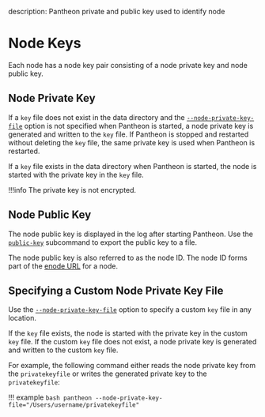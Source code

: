 description: Pantheon private and public key used to identify node
<!--- END of page meta data -->

# Node Keys

Each node has a node key pair consisting of a node private key and node public key. 

## Node Private Key

If a `key` file does not exist in the data directory and the [`--node-private-key-file`](../Reference/Pantheon-CLI-Syntax.md#node-private-key-file) 
option is not specified when Pantheon is started, a node private key is generated and written to the `key` file. 
If Pantheon is stopped and restarted without deleting the `key` file, the same private key is used when Pantheon is restarted.

If a `key` file exists in the data directory when Pantheon is started, the node is started with the private key in the `key` file. 

!!!info
    The private key is not encrypted. 

## Node Public Key

The node public key is displayed in the log after starting Pantheon. Use the [`public-key`](../Reference/Pantheon-CLI-Syntax.md#public-key)  subcommand to export the public key to a file. 

The node public key is also referred to as the node ID. The node ID forms part of the [enode URL](Testing-Developing-Nodes.md#private-networks)  for a node. 

## Specifying a Custom Node Private Key File

Use the [`--node-private-key-file`](../Reference/Pantheon-CLI-Syntax.md#node-private-key-file) option to specify a custom `key` file in any location. 

If the `key` file exists, the node is started with the private key in the custom `key` file. If the custom `key` file does not exist, 
a node private key is generated and written to the custom `key` file.

For example, the following command either reads the node private key from the `privatekeyfile` or writes the generated private key to the `privatekeyfile`:

!!! example
    ```bash
    pantheon --node-private-key-file="/Users/username/privatekeyfile"
    ```